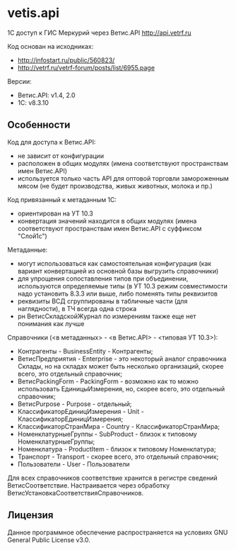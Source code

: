 # vetis.api #

1С доступ к ГИС Меркурий через Ветис.API http://api.vetrf.ru

Код основан на исходниках:
- http://infostart.ru/public/560823/
- http://vetrf.ru/vetrf-forum/posts/list/6955.page

Версии:
- Ветис.API: v1.4, 2.0
- 1C: v8.3.10

## Особенности ##

Код для доступа к Ветис.API:
- не зависит от конфигурации
- расположен в общих модулях (имена соответствуют пространствам имен Ветис.API)
- используется только часть API для оптовой торговли замороженным мясом (не будет производства, живых животных, молока и пр.)

Код привязанный к метаданным 1С:
- ориентирован на УТ 10.3
- конвертация значений находится в общих модулях (имена соответствуют пространствам имен Ветис.API с суффиксом "Слой1с")

Метаданные:
- могут использоваться как самостоятельная конфигурация (как вариант конвертацией из основной базы выгрузить справочники)
- для упрощения сопоставления типов при объединении, используются определяемые типы
 (в УТ 10.3 режим совместимости надо установить 8.3.3 или выше, либо поменять типы реквизитов 
- реквизиты ВСД сгруппированы в табличные части (для наглядности), в ТЧ всегда одна строка
- рн ВетисСкладскойЖурнал по измерениям также еще нет понимания как лучше

 Справочники (<в метаданных> - <в Ветис.API> - <типовая УТ 10.3>):
- Контрагенты - BusinessEntity - Контрагенты;
- ВетисПредприятия - Enterprise - это некоторый аналог справочника Склады, но на складах может быть несколько организаций, скорее всего, это отдельный справочник;
- ВетисPackingForm - PackingForm - возможно как то можно использовать ЕдиницыИзмерения, но, скорее всего, это отдельный справочник;
- ВетисPurpose - Purpose - отдельный;
- КлассификаторЕдиницИзмерения - Unit - КлассификаторЕдиницИзмерения;
- КлассификаторСтранМира - Country - КлассификаторСтранМира;
- НоменклатурныеГруппы - SubProduct - близок к типовому НоменклатурныеГруппы;
- Номенклатура - ProductItem - близок к типовому Номенклатура;
- Транспорт - Transport - скорее всего, это отдельный справочник;
- Пользователи - User - Пользователи

Для всех справочников соответствие хранится в регистре сведений ВетисСоответствие.
Настраивается через обработку ВетисУстановкаСоответствияСправочников.

## Лицензия ##

Данное программное обеспечение распространяется на условиях GNU General Public License v3.0.
